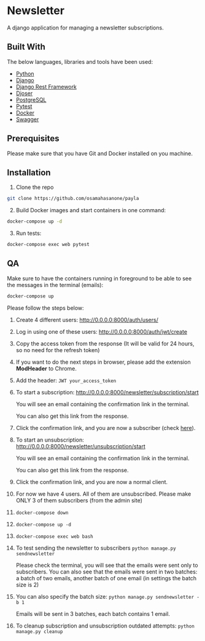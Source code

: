 # Newsletter

 A django application for managing a newsletter subscriptions.

## Built With

The below languages, libraries and tools have been used:
* [Python](https://www.python.org/)
* [Django](https://www.djangoproject.com/)
* [Django Rest Framework](https://www.django-rest-framework.org/)
* [Djoser](https://djoser.readthedocs.io/en/latest/getting_started.html)
* [PostgreSQL](https://www.mysql.com/)
* [Pytest](https://docs.pytest.org/en/6.2.x/)
* [Docker](https://www.docker.com/)
* [Swagger](https://swagger.io/)

## Prerequisites

Please make sure that you have Git and Docker installed on you machine.

## Installation

1.  Clone the repo

```sh
git clone https://github.com/osamahasanone/payla
```

2. Build Docker images and start containers in one command:

```sh
docker-compose up -d
```

3. Run tests:

```sh
docker-compose exec web pytest
```

## QA

Make sure to have the containers running in foreground to be able to see the messages in the terminal (emails):

```sh
docker-compose up
```

Please follow the steps below:

1.  Create 4 different users: http://0.0.0.0:8000/auth/users/
2.  Log in using one of these users: http://0.0.0.0:8000/auth/jwt/create
3.  Copy the access token from the response (It will be valid for 24 hours, so no need for the refresh token)
4.  If you want to do the next steps in browser, please add the extension **ModHeader** to Chrome.
5.  Add the header: ```JWT your_access_token```
6.  To start a subscription: http://0.0.0.0:8000/newsletter/subscription/start

    You will see an email containing the confirmation link in the terminal.

    You can also get this link from the response.
7. Click the confirmation link, and you are now a subscriber (check [here](http://0.0.0.0:8000/admin/newsletter/client/)).

8.  To start an unsubscription: http://0.0.0.0:8000/newsletter/unsubscription/start

    You will see an email containing the confirmation link in the terminal.

    You can also get this link from the response.
9. Click the confirmation link, and you are now a normal client.
10. For now we have 4 users. All of them are unsubscribed. Please make ONLY 3 of them subscribers (from the admin site)
11. ```docker-compose down```
12. ```docker-compose up -d```
13. ```docker-compose exec web bash```
14. To test sending the newsletter to subscribers ```python manage.py sendnewsletter```

    Please check the terminal, you will see that the emails were sent only to subscribers.
    You can also see that the emails were sent in two batches: a batch of two emails, another batch of one email (in settings the batch size is 2)
15. You can also specify the batch size: ```python manage.py sendnewsletter -b 1```

    Emails will be sent in 3 batches, each batch contains 1 email.
16. To cleanup subscription and unsubscription outdated attempts: ```python manage.py cleanup```

